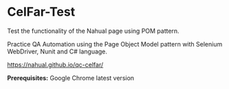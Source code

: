 # CelFar-Test


Test the functionality of the Nahual page using POM pattern.


Practice QA Automation using the Page Object Model pattern with Selenium WebDriver, Nunit and C# language.


https://nahual.github.io/qc-celfar/


**Prerequisites:**
Google Chrome latest version




